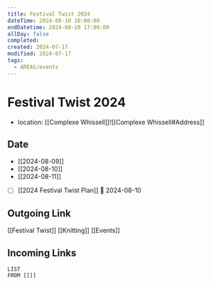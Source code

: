 ```yaml
---
title: Festival Twist 2024
dateTime: 2024-08-10 10:00:00
endDatetime: 2024-08-10 17:00:00
allDay: false
completed: 
created: 2024-07-17
modified: 2024-07-17
tags:
  - AREAS/events
---
```

# Festival Twist 2024
- location: [[Complexe Whissell]]![[Complexe Whissell#Address]]
## Date
- [[2024-08-09]]
- [[2024-08-10]]
- [[2024-08-11]]
- [ ] [[2024 Festival Twist Plan]] 📅 2024-08-10
## Outgoing Link
[[Festival Twist]]
[[Knitting]]
[[Events]]
## Incoming Links
```dataview
LIST
FROM [[]]
```
